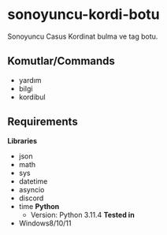 # sonoyuncu-kordi-botu
Sonoyuncu Casus Kordinat bulma ve tag botu.

## Komutlar/Commands
- yardım
- bilgi
- kordibul

## Requirements
**Libraries**
- json
- math
- sys
- datetime
- asyncio
- discord
- time
**Python**
  - Version: Python 3.11.4
**Tested in**
- Windows8/10/11
